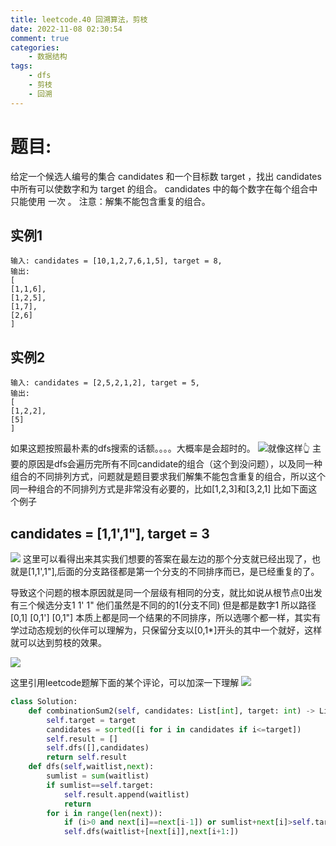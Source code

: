 ```yaml
---
title: leetcode.40 回溯算法，剪枝
date: 2022-11-08 02:30:54
comment: true
categories:
    - 数据结构
tags:
    - dfs
    - 剪枝
    - 回溯
---
```

# 题目:
给定一个候选人编号的集合 candidates 和一个目标数 target ，找出 candidates 中所有可以使数字和为 target 的组合。
candidates 中的每个数字在每个组合中只能使用 一次 。
注意：解集不能包含重复的组合。

## 实例1
```
输入: candidates = [10,1,2,7,6,1,5], target = 8,
输出:
[
[1,1,6],
[1,2,5],
[1,7],
[2,6]
]
```

## 实例2
```
输入: candidates = [2,5,2,1,2], target = 5,
输出:
[
[1,2,2],
[5]
]
```

如果这题按照最朴素的dfs搜索的话额。。。。大概率是会超时的。
![就像这样👆](https://files.catbox.moe/cve8lu.png)
主要的原因是dfs会遍历完所有不同candidate的组合（这个到没问题），以及同一种组合的不同排列方式，问题就是题目要求我们解集不能包含重复的组合，所以这个同一种组合的不同排列方式是非常没有必要的，比如[1,2,3]和[3,2,1]
比如下面这个例子


## candidates = [1,1',1"], target = 3
![](https://files.catbox.moe/709t9i.png)
这里可以看得出来其实我们想要的答案在最左边的那个分支就已经出现了，也就是[1,1',1"],后面的分支路径都是第一个分支的不同排序而已，是已经重复的了。

导致这个问题的根本原因就是同一个层级有相同的分支，就比如说从根节点0出发有三个候选分支1 1' 1" 他们虽然是不同的的1(分支不同) 但是都是数字1
所以路径[0,1] [0,1'] [0,1"] 本质上都是同一个结果的不同排序，所以选哪个都一样，其实有学过动态规划的伙伴可以理解为，只保留分支以[0,1*]开头的其中一个就好，这样就可以达到剪枝的效果。

![](https://files.catbox.moe/1wq0nw.png)

这里引用leetcode题解下面的某个评论，可以加深一下理解
![](https://files.catbox.moe/4nrh5o.png)

```python
class Solution:
    def combinationSum2(self, candidates: List[int], target: int) -> List[List[int]]:
        self.target = target
        candidates = sorted([i for i in candidates if i<=target])
        self.result = []
        self.dfs([],candidates)
        return self.result
    def dfs(self,waitlist,next):
        sumlist = sum(waitlist)
        if sumlist==self.target:
            self.result.append(waitlist)
            return
        for i in range(len(next)):
            if (i>0 and next[i]==next[i-1]) or sumlist+next[i]>self.target:continue
            self.dfs(waitlist+[next[i]],next[i+1:])
```
